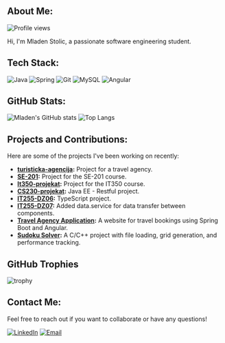## About Me:
![Profile views](https://hits.seeyoufarm.com/api/count/incr/badge.svg?url=https://github.com/stole775)


Hi, I'm Mladen Stolic, a passionate software engineering student.

## Tech Stack:
![Java](https://img.shields.io/badge/Java-ED8B00?style=for-the-badge&logo=java&logoColor=white)
![Spring](https://img.shields.io/badge/Spring-6DB33F?style=for-the-badge&logo=spring&logoColor=white)
![Git](https://img.shields.io/badge/Git-F05032?style=for-the-badge&logo=git&logoColor=white)
![MySQL](https://img.shields.io/badge/MySQL-4479A1?style=for-the-badge&logo=mysql&logoColor=white)
![Angular](https://img.shields.io/badge/Angular-DD0031?style=for-the-badge&logo=angular&logoColor=white)

## GitHub Stats:
![Mladen's GitHub stats](https://github-readme-stats.vercel.app/api?username=stole775&show_icons=true&theme=radical)
![Top Langs](https://github-readme-stats.vercel.app/api/top-langs/?username=stole775&layout=compact&theme=radical)

## Projects and Contributions:
Here are some of the projects I've been working on recently:

- **[turisticka-agencija](https://github.com/stole775/turisticka-agencija):** Project for a travel agency.
- **[SE-201](https://github.com/stole775/SE-201):** Project for the SE-201 course.
- **[It350-projekat](https://github.com/stole775/It350-projekat):** Project for the IT350 course.
- **[CS230-projekat](https://github.com/stole775/CS230-projekat):** Java EE - Restful project.
- **[IT255-DZ06](https://github.com/stole775/IT255-DZ06):** TypeScript project.
- **[IT255-DZ07](https://github.com/stole775/IT255-DZ07):** Added data.service for data transfer between components.
- **[Travel Agency Application](https://github.com/stole775/turisticka-agencija):** A website for travel bookings using Spring Boot and Angular.
- **[Sudoku Solver](https://github.com/stole775/CS323-sudoku):** A C/C++ project with file loading, grid generation, and performance tracking.



## GitHub Trophies
![trophy](https://github-profile-trophy.vercel.app/?username=stole775&theme=radical)

## Contact Me:
Feel free to reach out if you want to collaborate or have any questions!

[![LinkedIn](https://img.shields.io/badge/LinkedIn-0077B5?style=for-the-badge&logo=linkedin&logoColor=white)]([https://www.linkedin.com/in/mladenstolic](https://www.linkedin.com/in/mladen-stolic-749340109/?original_referer=https%3A%2F%2Fwww%2Egoogle%2Ecom%2F&originalSubdomain=rs))
[![Email](https://img.shields.io/badge/Email-D14836?style=for-the-badge&logo=gmail&logoColor=white)](mailto:mladen.stole@gmail.com)
